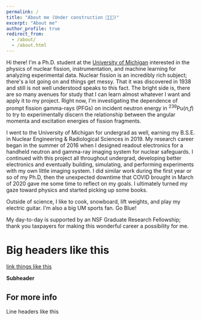 ```yaml
---
permalink: /
title: "About me (Under construction 🔨🚧📏)"
excerpt: "About me"
author_profile: true
redirect_from:
  - /about/
  - /about.html
---
```


Hi there! I'm a Ph.D. student at the [University of Michigan](https://ners.engin.umich.edu) interested in the physics of nuclear fission, instrumentation, and machine learning for analyzing experimental data. Nuclear fission is an incredibly rich subject; there's a lot going on and things get messy. That it was discovered in 1938 and still is not well understood speaks to this fact. The bright side is, there are so many avenues for study that I can learn almost whatever I want and apply it to my project. Right now, I'm investigating the dependence of prompt fission gamma-rays (PFGs) on incident neutron energy in <sup>239</sup>Pu(_n,f_) to try to experimentally discern the relationship between the angular momenta and excitation energies of fission fragments.

I went to the University of Michigan for undergrad as well, earning my B.S.E. in Nuclear Engineering & Radiological Sciences in 2019. My research career began in the summer of 2016 when I designed readout electronics for a handheld neutron and gamma-ray imaging system for nuclear safeguards. I continued with this project all throughout undergrad, developing better electronics and eventually building, simulating, and performing experiments with my own little imaging system. I did similar work during the first year or so of my Ph.D, then the unexpected downtime that COVID brought in March of 2020 gave me some time to reflect on my goals. I ultimately turned my gaze toward physics and started picking up some books.

Outside of science, I like to cook, snowboard, lift weights, and play my electric guitar. I'm also a big UM sports fan. Go Blue!

My day-to-day is supported by an NSF Graduate Research Fellowship; thank you taxpayers for making this wonderful career a possibility for me.

Big headers like this
======
[link things like this](google.com)

**Subheader**

For more info
------
Line headers like this
